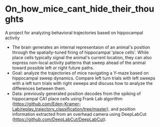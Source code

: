 # On_how_mice_cant_hide_their_thoughts
A project for analyzing behavioral trajectories based on hippocampal activity

- The brain generates an internal representaion of an animal's position through the spatially-tuned firing of hippocampal 'place cells'. While place cells typically signal the animal's current location, they can also express non-local activity patterns that sweep ahead of the animal toward possible left or right future paths.
- Goal: analyze the trajectories of mice navigating a Y-maze based on hippocampal sweep dynamics. Compare left turn trials with left sweeps with a left turn trials with right sweeps and discuss how to analyze the differences between them.
- Data: previously generated position decodes from the spiking of hippocampal CA1 place cells using Frank Lab algorithm (https://github.com/Eden-Kramer-Lab/replay_trajectory_classification/tree/master), and position information extracted from an overhead camera using DeepLabCut (https://github.com/DeepLabCut/DeepLabCut).
